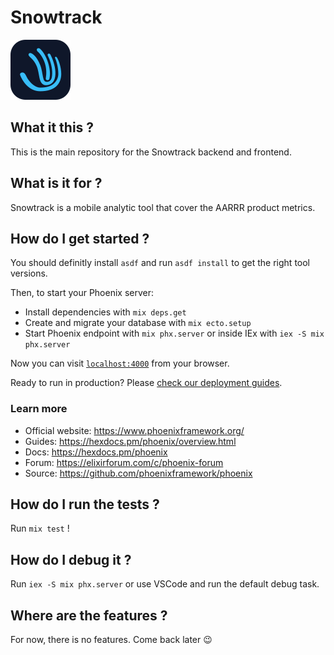 # Snowtrack

![Snowtrack Icon](priv/static/images/icon/snowtrack.svg)

## What it this ?

This is the main repository for the Snowtrack backend and frontend.

## What is it for ?

Snowtrack is a mobile analytic tool that cover the AARRR product metrics.

## How do I get started ?

You should definitly install `asdf` and run `asdf install` to get the right tool versions.

Then, to start your Phoenix server:

  * Install dependencies with `mix deps.get`
  * Create and migrate your database with `mix ecto.setup`
  * Start Phoenix endpoint with `mix phx.server` or inside IEx with `iex -S mix phx.server`

Now you can visit [`localhost:4000`](http://localhost:4000) from your browser.

Ready to run in production? Please [check our deployment guides](https://hexdocs.pm/phoenix/deployment.html).

### Learn more

  * Official website: https://www.phoenixframework.org/
  * Guides: https://hexdocs.pm/phoenix/overview.html
  * Docs: https://hexdocs.pm/phoenix
  * Forum: https://elixirforum.com/c/phoenix-forum
  * Source: https://github.com/phoenixframework/phoenix

## How do I run the tests ?

Run `mix test` !

## How do I debug it ?

Run `iex -S mix phx.server` or use VSCode and run the default debug task.

## Where are the features ?

For now, there is no features. Come back later 😉
